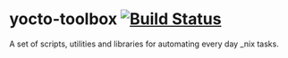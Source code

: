 # yocto-toolbox [![Build Status](https://travis-ci.org/vmous/yocto-toolbox.png?branch=master)](https://travis-ci.org/vmous/yocto-toolbox)
A set of scripts, utilities and libraries for automating every day _nix tasks.
